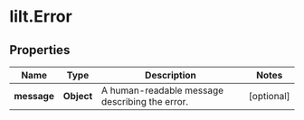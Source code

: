 # lilt.Error

## Properties
Name | Type | Description | Notes
------------ | ------------- | ------------- | -------------
**message** | **Object** | A human-readable message describing the error. | [optional] 
